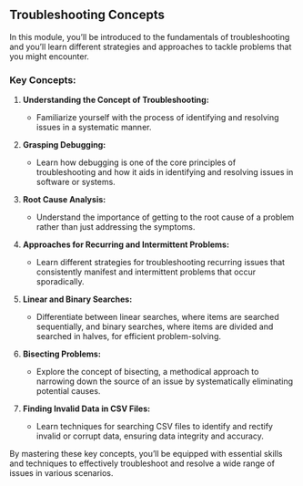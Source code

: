 ## Troubleshooting Concepts

In this module, you’ll be introduced to the fundamentals of troubleshooting and you’ll learn different strategies and approaches to tackle problems that you might encounter.

### Key Concepts:

1. **Understanding the Concept of Troubleshooting:**
   - Familiarize yourself with the process of identifying and resolving issues in a systematic manner.

2. **Grasping Debugging:**
   - Learn how debugging is one of the core principles of troubleshooting and how it aids in identifying and resolving issues in software or systems.

3. **Root Cause Analysis:**
   - Understand the importance of getting to the root cause of a problem rather than just addressing the symptoms.

4. **Approaches for Recurring and Intermittent Problems:**
   - Learn different strategies for troubleshooting recurring issues that consistently manifest and intermittent problems that occur sporadically.

5. **Linear and Binary Searches:**
   - Differentiate between linear searches, where items are searched sequentially, and binary searches, where items are divided and searched in halves, for efficient problem-solving.

6. **Bisecting Problems:**
   - Explore the concept of bisecting, a methodical approach to narrowing down the source of an issue by systematically eliminating potential causes.

7. **Finding Invalid Data in CSV Files:**
   - Learn techniques for searching CSV files to identify and rectify invalid or corrupt data, ensuring data integrity and accuracy.

By mastering these key concepts, you’ll be equipped with essential skills and techniques to effectively troubleshoot and resolve a wide range of issues in various scenarios.

